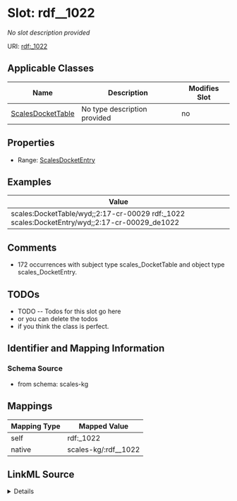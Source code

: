

# Slot: rdf__1022


_No slot description provided_





URI: [rdf:_1022](http://www.w3.org/1999/02/22-rdf-syntax-ns#_1022)



<!-- no inheritance hierarchy -->





## Applicable Classes

| Name | Description | Modifies Slot |
| --- | --- | --- |
| [ScalesDocketTable](../classes/ScalesDocketTable.md) | No type description provided |  no  |







## Properties

* Range: [ScalesDocketEntry](../classes/ScalesDocketEntry.md)






## Examples

| Value |
| --- |
| scales:DocketTable/wyd;;2:17-cr-00029 rdf:_1022 scales:DocketEntry/wyd;;2:17-cr-00029_de1022 |

## Comments

* 172 occurrences with subject type scales_DocketTable and object type scales_DocketEntry.

## TODOs

* TODO -- Todos for this slot go here
* or you can delete the todos
* if you think the class is perfect.

## Identifier and Mapping Information







### Schema Source


* from schema: scales-kg




## Mappings

| Mapping Type | Mapped Value |
| ---  | ---  |
| self | rdf:_1022 |
| native | scales-kg/:rdf__1022 |




## LinkML Source

<details>
```yaml
name: rdf__1022
description: No slot description provided
todos:
- TODO -- Todos for this slot go here
- or you can delete the todos
- if you think the class is perfect.
comments:
- 172 occurrences with subject type scales_DocketTable and object type scales_DocketEntry.
examples:
- value: scales:DocketTable/wyd;;2:17-cr-00029 rdf:_1022 scales:DocketEntry/wyd;;2:17-cr-00029_de1022
from_schema: scales-kg
rank: 1000
slot_uri: rdf:_1022
alias: rdf__1022
domain_of:
- scales_DocketTable
range: scales_DocketEntry

```
</details>